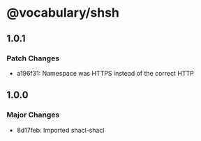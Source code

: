 # @vocabulary/shsh

## 1.0.1

### Patch Changes

- a196f31: Namespace was HTTPS instead of the correct HTTP

## 1.0.0

### Major Changes

- 8d17feb: Imported shacl-shacl
